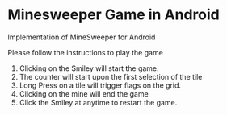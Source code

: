 # Minesweeper Game in Android
Implementation of MineSweeper for Android

Please follow the instructions to play the game

1) Clicking on the Smiley will start the game.
2) The counter will start upon the first selection of the tile
3) Long Press on a tile will trigger flags on the grid.
4) Clicking on the mine will end the game
5) Click the Smiley at anytime to restart the game. 
